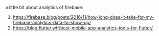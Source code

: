 a little bit about analytics of firebase:

1. https://firebase.blog/posts/2016/11/how-long-does-it-take-for-my-firebase-analytics-data-to-show-up/
2. https://blog.flutter.wtf/best-mobile-app-analytics-tools-for-flutter/